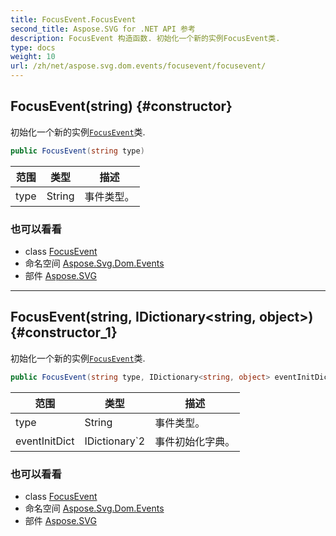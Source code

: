 ```yaml
---
title: FocusEvent.FocusEvent
second_title: Aspose.SVG for .NET API 参考
description: FocusEvent 构造函数. 初始化一个新的实例FocusEvent类.
type: docs
weight: 10
url: /zh/net/aspose.svg.dom.events/focusevent/focusevent/
---
```

## FocusEvent(string) {#constructor}

初始化一个新的实例[`FocusEvent`](../)类.

```csharp
public FocusEvent(string type)
```

| 范围 | 类型 | 描述 |
| --- | --- | --- |
| type | String | 事件类型。 |

### 也可以看看

* class [FocusEvent](../)
* 命名空间 [Aspose.Svg.Dom.Events](../../focusevent/)
* 部件 [Aspose.SVG](../../../)

---

## FocusEvent(string, IDictionary&lt;string, object&gt;) {#constructor_1}

初始化一个新的实例[`FocusEvent`](../)类.

```csharp
public FocusEvent(string type, IDictionary<string, object> eventInitDict)
```

| 范围 | 类型 | 描述 |
| --- | --- | --- |
| type | String | 事件类型。 |
| eventInitDict | IDictionary`2 | 事件初始化字典。 |

### 也可以看看

* class [FocusEvent](../)
* 命名空间 [Aspose.Svg.Dom.Events](../../focusevent/)
* 部件 [Aspose.SVG](../../../)



